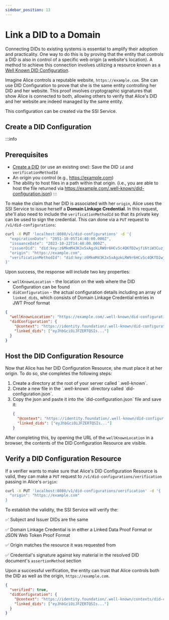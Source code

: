 ```yaml
---
sidebar_position: 13
---
```


# Link a DID to a Domain

Connecting DIDs to existing systems is essential to amplify their adoption and practicality. One way to do this is by proving that the entity that controls a DID is also in control of a specific web origin (a website's location). A method to achieve this connection involves utilizing a resource known as a [Well Known DID Configuration](https://identity.foundation/.well-known/resources/did-configuration/).

Imagine Alice controls a reputable website, `https://example.com`. She can use DID Configuration to prove that she is the same entity controlling her DID and her website. This proof involves cryptographic signatures that show Alice is connected to both, allowing others to verify that Alice's DID and her website are indeed managed by the same entity.

This configuration can be created via the SSI Service.

<Divider type="slash" />

## Create a DID Configuration

:::info

## Prerequisites

- [Create a DID](create-did) (or use an existing one): Save the DID `id` and `verificationMethodId`
- An origin you control (e.g., https://example.com)
- The ability to host files in a path within that origin. (i.e., you are able to host the file returned via https://example.com/.well-known/did-configuration.json)
  :::

To make the claim that her DID is associated with her `origin`, Alice uses the SSI Service to issue herself a **Domain Linkage Credential**. In this request, she'll also need to include the `verificationMethodId` so that its private key can be used to sign the credential. This can done via a `PUT` request to `/v1/did-configurations`:

```bash
curl -X PUT 'localhost:8080/v1/did-configurations' -d '{
  "expirationDate": "2051-10-05T14:48:00.000Z",
  "issuanceDate": "2023-10-22T14:48:00.000Z",
  "issuerDid": "did:key:z6MkmM43K3x5xAgzkLRW9r6HCv5c4QKfD2wjfi6tiW3CuzjZ",
  "origin": "https://example.com",
  "verificationMethodId": "did:key:z6MkmM43K3x5xAgzkLRW9r6HCv5c4QKfD2wjfi6tiW3CuzjZ#z6MkmM43K3x5xAgzkLRW9r6HCv5c4QKfD2wjfi6tiW3CuzjZ"
}'
```

Upon success, the response will include two key properties:

- `wellKnownLocation` - the location on the web where the DID Configuration can be found
- `didConfiguration` - the actual configuration details including an array of `linked_dids`, which consists of Domain Linkage Credential entries in JWT Proof format

```json
{
  "wellKnownLocation": "https://example.com/.well-known/did-configuration.json",
  "didConfiguration": {
    "@context": "https://identity.foundation/.well-known/did-configuration/v1",
    "linked_dids": ["eyJhbGciOiJFZERTQSIs..."]
  }
}
```

## Host the DID Configuration Resource

Now that Alice has her DID Configuration Resource, she must place it at her origin. To do so, she completes the following steps:

<ol>
<li>Create a directory at the root of your server called `.well-known`.</li>
<li>Create a new file in the `.well-known` directory called `did-configuration.json`.</li>
<li>Copy the json and paste it into the `did-configuration.json` file and save it:

```json
{
  "@context": "https://identity.foundation/.well-known/did-configuration/v1",
  "linked_dids": ["eyJhbGciOiJFZERTQSIs..."]
}
```

</li>
</ol>

After completing this, by opening the URL of the `wellKnownLocation` in a browser, the contents of the DID Configuration Resource are visible.

## Verify a DID Configuration Resource

If a verifier wants to make sure that Alice's DID Configuration Resource is valid, they can make a `PUT` request to `/v1/did-configurations/verification` passing in Alice's `origin`:

```bash
curl -X PUT 'localhost:8080/v1/did-configurations/verification' -d '{
  "origin": "https://example.com"
}
```

To establish the validity, the SSI Service will verify the:

✅ Subject and Issuer DIDs are the same

✅ Domain Linkage Credential is in either a Linked Data Proof Format or JSON Web Token Proof Format

✅ Origin matches the resource it was requested from

✅ Credential's signature against key material in the resolved DID document's `assertionMethod` section

Upon a successful verification, the entity can trust that Alice controls both the DID as well as the origin, `https://example.com`.

```json
{
  "verified": true,
  "didConfiguration": {
    "@context": "https://identity.foundation/.well-known/contexts/did-configuration-v0.0.jsonld",
    "linked_dids": ["eyJhbGciOiJFZERTQSIs..."]
  }
}
```
